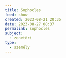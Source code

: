 ```yaml
---
title: Sophocles
feed: show
created: 2023-08-21 20:35
date: 2023-08-27 08:37
permalink: sophocles
subject:
  - zenetöri
type:
  - személy
---
```

